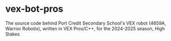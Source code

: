 # vex-bot-pros

The source code behind Port Credit Secondary School's VEX robot (4659A, Warrior Robotix), written in VEX Pros/C++, for the 2024-2025 season, High Stakes
